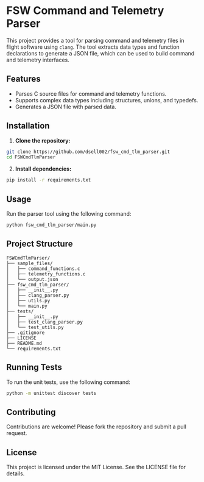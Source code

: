 # FSW Command and Telemetry Parser

This project provides a tool for parsing command and telemetry files in flight software using `clang`. The tool extracts data types and function declarations to generate a JSON file, which can be used to build command and telemetry interfaces.

## Features

- Parses C source files for command and telemetry functions.
- Supports complex data types including structures, unions, and typedefs.
- Generates a JSON file with parsed data.

## Installation

1. **Clone the repository:**

```bash
git clone https://github.com/dsell002/fsw_cmd_tlm_parser.git
cd FSWCmdTlmParser
```

2. **Install dependencies:**
```bash
pip install -r requirements.txt
```

## Usage
Run the parser tool using the following command:
```bash
python fsw_cmd_tlm_parser/main.py
```

## Project Structure
```plaintext
FSWCmdTlmParser/
├── sample_files/
│   ├── command_functions.c
│   ├── telemetry_functions.c
│   └── output.json
├── fsw_cmd_tlm_parser/
│   ├── __init__.py
│   ├── clang_parser.py
│   ├── utils.py
│   └── main.py
├── tests/
│   ├── __init__.py
│   ├── test_clang_parser.py
│   └── test_utils.py
├── .gitignore
├── LICENSE
├── README.md
└── requirements.txt
```

## Running Tests
To run the unit tests, use the following command:
```bash
python -m unittest discover tests
```

## Contributing
Contributions are welcome! Please fork the repository and submit a pull request.

## License
This project is licensed under the MIT License. See the LICENSE file for details.
